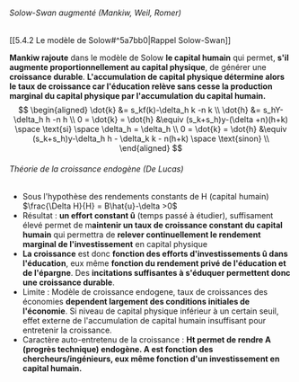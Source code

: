 ###### Solow-Swan augmenté (Mankiw, Weil, Romer)
[[5.4.2 Le modèle de Solow#^5a7bb0|Rappel Solow-Swan]]

**Mankiw rajoute** dans le modèle de Solow **le capital humain** qui permet, **s'il augmente proportionnellement au capital physique**, de générer une **croissance durable**.
**L'accumulation de capital physique détermine alors le taux de croissance car l'éducation relève sans cesse la production marginal du capital physique par l'accumulation du capital humain.**
$$
\begin{aligned}
\dot{k} &= s_kf(k)-\delta_h k -n k \\
\dot{h} &= s_hY-\delta_h h -n h \\
0 = \dot{k} = \dot{h} &\equiv (s_k+s_h)y-(\delta +n)(h+k) \space \text{si} \space \delta_h = \delta_h \\
0 = \dot{k} = \dot{h} &\equiv (s_k+s_h)y-\delta_h h - \delta_k k - n(h+k) \space \text{sinon} \\
\end{aligned}
$$

###### Théorie de la croissance endogène (De Lucas)
- Sous l'hypothèse des rendements constants de H (capital humain)
$\frac{\Delta H}{H} = B\hat{u}-\delta >0$
- Résultat : **un effort constant û** (temps passé à étudier), suffisament élevé permet de m**aintenir un taux de croissance constant du capital humain** qui permettra de **relever continuellement le rendement marginal de l'investissement** en capital physique
- **La croissance** est donc **fonction des efforts d'investissements û dans l'éducation**, eux même **fonction du rendement privé de l'éducation et de l'épargne**. Des **incitations suffisantes à s'éduquer permettent donc une croissance durable**.
- Limite : Modèle de croissance endogene, taux de croissances des économies **dependent largement des conditions initiales de l'économie**. Si niveau de capital physique inférieur à un certain seuil, effet externe de l'accumulation de capital humain insuffisant pour entretenir la croissance.
- Caractère auto-entretenu de la croissance : **Ht permet de rendre A (progrès technique) endogène. A est fonction des chercheurs/ingénieurs, eux même fonction d'un investissement en capital humain.**




